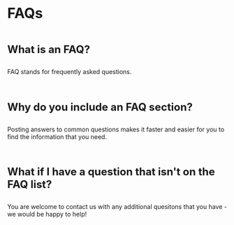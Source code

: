 
# FAQs

## What is an FAQ?
FAQ stands for frequently asked questions.

## Why do you include an FAQ section?
Posting answers to common questions makes it faster and easier for you to find the information that you need.

## What if I have a question that isn't on the FAQ list?
You are welcome to contact us with any additional quesitons that you have - we would be happy to help!

<style>
body {
    margin: 2px 10px 2px 10px;
}
h1 {
    font-size: xx-large;
    padding-bottom: 16px;
}
h2 {
    font-size: x-large;
    padding-bottom: 8px;
}
p {
    padding-bottom: 24px;
}
</style>